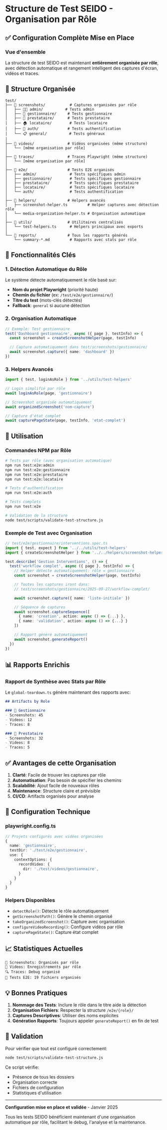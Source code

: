 # Structure de Test SEIDO - Organisation par Rôle

## ✅ Configuration Complète Mise en Place

### Vue d'ensemble

La structure de test SEIDO est maintenant **entièrement organisée par rôle**, avec détection automatique et rangement intelligent des captures d'écran, vidéos et traces.

## 📁 Structure Organisée

```
test/
├── 📂 screenshots/           # Captures organisées par rôle
│   ├── 👨‍💼 admin/          # Tests admin
│   ├── 🏢 gestionnaire/     # Tests gestionnaire
│   ├── 🔧 prestataire/      # Tests prestataire
│   ├── 🏠 locataire/        # Tests locataire
│   ├── 🔐 auth/             # Tests authentification
│   └── 📋 general/          # Tests généraux
│
├── 📂 videos/               # Vidéos organisées (même structure)
│   └── [même organisation par rôle]
│
├── 📂 traces/               # Traces Playwright (même structure)
│   └── [même organisation par rôle]
│
├── 📂 e2e/                  # Tests E2E organisés
│   ├── admin/               # Tests spécifiques admin
│   ├── gestionnaire/        # Tests spécifiques gestionnaire
│   ├── prestataire/         # Tests spécifiques prestataire
│   ├── locataire/           # Tests spécifiques locataire
│   └── auth/                # Tests authentification
│
├── 📂 helpers/              # Helpers avancés
│   ├── screenshot-helper.ts         # Helper captures avec détection rôle
│   └── media-organization-helper.ts # Organisation automatique
│
├── 📂 utils/                # Utilitaires centralisés
│   └── test-helpers.ts      # Helpers principaux avec exports
│
└── 📂 reports/              # Tous les rapports générés
    └── summary-*.md         # Rapports avec stats par rôle
```

## 🎯 Fonctionnalités Clés

### 1. Détection Automatique du Rôle

Le système détecte automatiquement le rôle basé sur:
- **Nom du projet Playwright** (priorité haute)
- **Chemin du fichier** (ex: `/test/e2e/gestionnaire/`)
- **Titre du test** (mots-clés détectés)
- **Fallback**: `general` si aucune détection

### 2. Organisation Automatique

```typescript
// Exemple: Test gestionnaire
test('Dashboard gestionnaire', async ({ page }, testInfo) => {
  const screenshot = createScreenshotHelper(page, testInfo)

  // Capture automatiquement dans test/screenshots/gestionnaire/
  await screenshot.capture({ name: 'dashboard' })
})
```

### 3. Helpers Avancés

```typescript
import { test, loginAsRole } from '../utils/test-helpers'

// Login simplifié par rôle
await loginAsRole(page, 'gestionnaire')

// Screenshot organisée automatiquement
await organizedScreenshot('nom-capture')

// Capture d'état complet
await capturePageState(page, testInfo, 'etat-complet')
```

## 🚀 Utilisation

### Commandes NPM par Rôle

```bash
# Tests par rôle (avec organisation automatique)
npm run test:e2e:admin
npm run test:e2e:gestionnaire
npm run test:e2e:prestataire
npm run test:e2e:locataire

# Tests d'authentification
npm run test:e2e:auth

# Tests complets
npm run test:e2e

# Validation de la structure
node test/scripts/validate-test-structure.js
```

### Exemple de Test avec Organisation

```typescript
// test/e2e/gestionnaire/interventions.spec.ts
import { test, expect } from '../../utils/test-helpers'
import { createScreenshotHelper } from '../../helpers/screenshot-helper'

test.describe('Gestion Interventions', () => {
  test('workflow complet', async ({ page }, testInfo) => {
    // Helper détecte automatiquement: rôle = gestionnaire
    const screenshot = createScreenshotHelper(page, testInfo)

    // Toutes les captures iront dans:
    // test/screenshots/gestionnaire/2025-09-27/workflow-complet/

    await screenshot.capture({ name: 'liste-initiale' })

    // Séquence de captures
    await screenshot.captureSequence([
      { name: 'creation', action: async () => {...} },
      { name: 'validation', action: async () => {...} }
    ])

    // Rapport généré automatiquement
    await screenshot.generateReport()
  })
})
```

## 📊 Rapports Enrichis

### Rapport de Synthèse avec Stats par Rôle

Le `global-teardown.ts` génère maintenant des rapports avec:

```markdown
## Artifacts by Role

### 🏢 Gestionnaire
- Screenshots: 45
- Videos: 12
- Traces: 8

### 🔧 Prestataire
- Screenshots: 32
- Videos: 8
- Traces: 5
```

## ✅ Avantages de cette Organisation

1. **Clarté**: Facile de trouver les captures par rôle
2. **Automatisation**: Pas besoin de spécifier les chemins
3. **Scalabilité**: Ajout facile de nouveaux rôles
4. **Maintenance**: Structure claire et prévisible
5. **CI/CD**: Artifacts organisés pour analyse

## 🔧 Configuration Technique

### playwright.config.ts

```typescript
// Projets configurés avec vidéos organisées
{
  name: 'gestionnaire',
  testDir: './test/e2e/gestionnaire',
  use: {
    contextOptions: {
      recordVideo: {
        dir: './test/videos/gestionnaire',
      }
    }
  }
}
```

### Helpers Disponibles

- `detectRole()`: Détecte le rôle automatiquement
- `getScreenshotPath()`: Génère le chemin organisé
- `takeOrganizedScreenshot()`: Capture avec organisation
- `configureVideoRecording()`: Configure vidéos par rôle
- `capturePageState()`: Capture état complet

## 📈 Statistiques Actuelles

```
📸 Screenshots: Organisés par rôle
🎥 Videos: Enregistrements par rôle
🔍 Traces: Debug organisé
🧪 Tests E2E: 19 fichiers organisés
```

## 💡 Bonnes Pratiques

1. **Nommage des Tests**: Inclure le rôle dans le titre aide la détection
2. **Organisation Fichiers**: Respecter la structure `/e2e/{role}/`
3. **Captures Descriptives**: Utiliser des noms explicites
4. **Génération Rapports**: Toujours appeler `generateReport()` en fin de test

## 🚦 Validation

Pour vérifier que tout est configuré correctement:

```bash
node test/scripts/validate-test-structure.js
```

Ce script vérifie:
- Présence de tous les dossiers
- Organisation correcte
- Fichiers de configuration
- Statistiques d'utilisation

---

**Configuration mise en place et validée** - Janvier 2025

Tous les tests SEIDO bénéficient maintenant d'une organisation automatique par rôle, facilitant le debug, l'analyse et la maintenance.